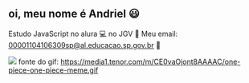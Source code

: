 ## oi, meu nome é Andriel 😃

Estudo JavaScript no alura 💻 no JGV 🙂
Meu email: 00001104106309sp@al.educacao.sp.gov.br 📩

![](https://media1.tenor.com/m/CE0vaOjont8AAAAC/one-piece-one-piece-meme.gif)
fonte do gif: https://media1.tenor.com/m/CE0vaOjont8AAAAC/one-piece-one-piece-meme.gif



<!--
**AndrielSNS/AndrielSNS** is a ✨ _special_ ✨ repository because its `README.md` (this file) appears on your GitHub profile.

Here are some ideas to get you started:

- 🔭 I’m currently working on ...
- 🌱 I’m currently learning ...
- 👯 I’m looking to collaborate on ...
- 🤔 I’m looking for help with ...
- 💬 Ask me about ...
- 📫 How to reach me: ...
- 😄 Pronouns: ...
- ⚡ Fun fact: ...
-->
